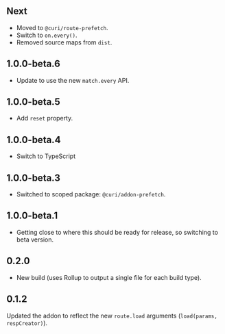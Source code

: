 ## Next

* Moved to `@curi/route-prefetch`.
* Switch to `on.every()`.
* Removed source maps from `dist`.

## 1.0.0-beta.6

* Update to use the new `match.every` API.

## 1.0.0-beta.5

* Add `reset` property.

## 1.0.0-beta.4

* Switch to TypeScript

## 1.0.0-beta.3

* Switched to scoped package: `@curi/addon-prefetch`.

## 1.0.0-beta.1

* Getting close to where this should be ready for release, so switching to beta version.

## 0.2.0

* New build (uses Rollup to output a single file for each build type).

## 0.1.2

Updated the addon to reflect the new `route.load` arguments (`load(params, respCreator)`).

